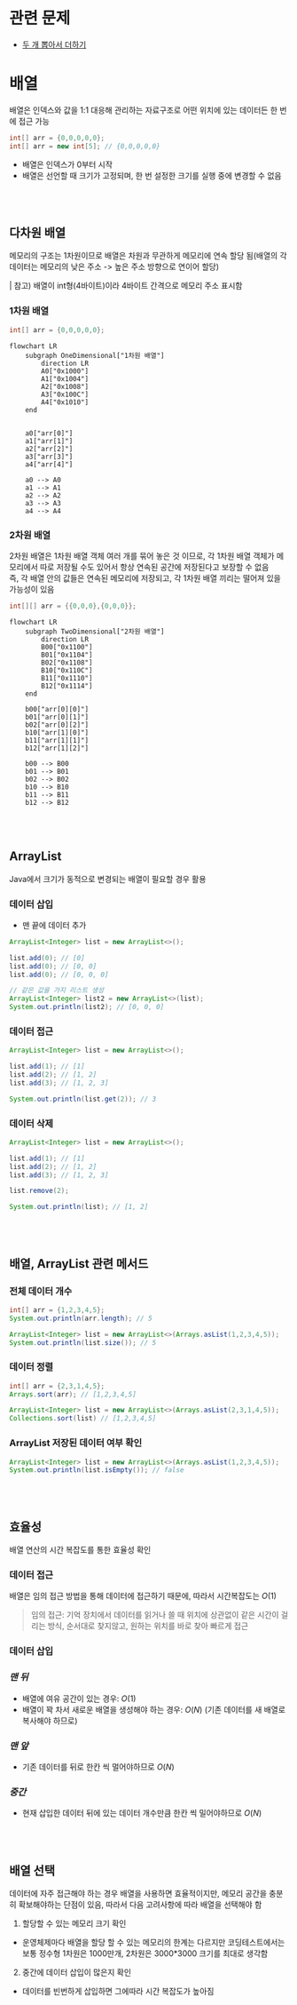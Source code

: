 # 관련 문제
- [두 개 뽑아서 더하기](https://github.com/han-chunsik/Algorithm/tree/41d83cbabc62d76e5bc107db77c1c1c124b21944/%ED%94%84%EB%A1%9C%EA%B7%B8%EB%9E%98%EB%A8%B8%EC%8A%A4/1/68644.%E2%80%85%EB%91%90%E2%80%85%EA%B0%9C%E2%80%85%EB%BD%91%EC%95%84%EC%84%9C%E2%80%85%EB%8D%94%ED%95%98%EA%B8%B0)

# 배열
배열은 인덱스와 값을 1:1 대응해 관리하는 자료구조로 어떤 위치에 있는 데이터든 한 번에 접근 가능


```java
int[] arr = {0,0,0,0,0};
int[] arr = new int[5]; // {0,0,0,0,0}
```

- 배열은 인덱스가 0부터 시작
- 배열은 선언할 때 크기가 고정되며, 한 번 설정한 크기를 실행 중에 변경할 수 없음

</br>
</br>

## 다차원 배열
메모리의 구조는 1차원이므로 배열은 차원과 무관하게 메모리에 연속 할당 됨(배열의 각 데이터는 메모리의 낮은 주소 -> 높은 주소 방향으로 연이어 할당)

| 참고) 배열이 int형(4바이트)이라 4바이트 간격으로 메모리 주소 표시함

### 1차원 배열
```java
int[] arr = {0,0,0,0,0};
```

```mermaid
flowchart LR
    subgraph OneDimensional["1차원 배열"]
        direction LR
        A0["0x1000"]
        A1["0x1004"]
        A2["0x1008"]
        A3["0x100C"]
        A4["0x1010"]
    end
    
        
    a0["arr[0]"]
    a1["arr[1]"]
    a2["arr[2]"]
    a3["arr[3]"]
    a4["arr[4]"]
    
    a0 --> A0
    a1 --> A1
    a2 --> A2
    a3 --> A3
    a4 --> A4
```

### 2차원 배열
2차원 배열은 1차원 배열 객체 여러 개를 묶어 놓은 것 이므로, 각 1차원 배열 객체가 메모리에서 따로 저장될 수도 있어서 항상 연속된 공간에 저장된다고 보장할 수 없음  
즉, 각 배열 안의 값들은 연속된 메모리에 저장되고, 각 1차원 배열 끼리는 떨어져 있을 가능성이 있음

```java
int[][] arr = {{0,0,0},{0,0,0}};
```

```mermaid
flowchart LR
    subgraph TwoDimensional["2차원 배열"]
        direction LR
        B00["0x1100"]
        B01["0x1104"]
        B02["0x1108"]
        B10["0x110C"]
        B11["0x1110"]
        B12["0x1114"]
    end
  
    b00["arr[0][0]"]
    b01["arr[0][1]"]
    b02["arr[0][2]"]
    b10["arr[1][0]"]
    b11["arr[1][1]"]
    b12["arr[1][2]"]
    
    b00 --> B00
    b01 --> B01
    b02 --> B02
    b10 --> B10
    b11 --> B11
    b12 --> B12
```

</br>
</br>

## ArrayList
Java에서 크기가 동적으로 변경되는 배열이 필요할 경우 활용

### 데이터 삽입
- 맨 끝에 데이터 추가
```java
ArrayList<Integer> list = new ArrayList<>();

list.add(0); // [0]
list.add(0); // [0, 0]
list.add(0); // [0, 0, 0]

// 같은 값을 가지 리스트 생성
ArrayList<Integer> list2 = new ArrayList<>(list);
System.out.println(list2); // [0, 0, 0]
```

### 데이터 접근
```java
ArrayList<Integer> list = new ArrayList<>();

list.add(1); // [1]
list.add(2); // [1, 2]
list.add(3); // [1, 2, 3]

System.out.println(list.get(2)); // 3
```

### 데이터 삭제
```java
ArrayList<Integer> list = new ArrayList<>();

list.add(1); // [1]
list.add(2); // [1, 2]
list.add(3); // [1, 2, 3]

list.remove(2);

System.out.println(list); // [1, 2]
```

</br>
</br>

## 배열, ArrayList 관련 메서드
### 전체 데이터 개수
```java
int[] arr = {1,2,3,4,5};
System.out.println(arr.length); // 5

ArrayList<Integer> list = new ArrayList<>(Arrays.asList(1,2,3,4,5));
System.out.println(list.size()); // 5
```
### 데이터 정렬
```java
int[] arr = {2,3,1,4,5};
Arrays.sort(arr); // [1,2,3,4,5]

ArrayList<Integer> list = new ArrayList<>(Arrays.asList(2,3,1,4,5));
Collections.sort(list) // [1,2,3,4,5]
```
### ArrayList 저장된 데이터 여부 확인
```java
ArrayList<Integer> list = new ArrayList<>(Arrays.asList(1,2,3,4,5));
System.out.println(list.isEmpty()); // false
```

</br>
</br>

## 효율성
배열 연산의 시간 복잡도를 통한 효율성 확인

### 데이터 접근
배열은 임의 접근 방법을 통해 데이터에 접근하기 때문에, 따라서 시간복잡도는 $O(1)$

> 임의 접근: 기억 장치에서 데이터를 읽거나 쓸 때 위치에 상관없이 같은 시간이 걸리는 방식, 순서대로 찾지않고, 원하는 위치를 바로 찾아 빠르게 접근

### 데이터 삽입
### _맨 뒤_
- 배열에 여유 공간이 있는 경우: $O(1)$
- 배열이 꽉 차서 새로운 배열을 생성해야 하는 경우: $O(N)$ (기존 데이터를 새 배열로 복사해야 하므로)


### _맨 앞_
- 기존 데이터를 뒤로 한칸 씩 멀어야하므로 $O(N)$

### _중간_
- 현재 삽입한 데이터 뒤에 있는 데이터 개수만큼 한칸 씩 밀어야하므로 $O(N)$

</br>
</br>

## 배열 선택
데이터에 자주 접근해야 하는 경우 배열을 사용하면 효율적이지만, 메모리 공간을 충분히 확보해야하는 단점이 있음, 따라서 다음 고려사항에 따라 배열을 선택해야 함

1. 할당할 수 있는 메모리 크기 확인
- 운영체제마다 배열을 할당 할 수 있는 메모리의 한계는 다르지만 코딩테스트에서는 보통 정수형 1차원은 1000만개, 2차원은 3000*3000 크기를 최대로 생각함
2. 중간에 데이터 삽입이 많은지 확인
- 데이터를 빈번하게 삽입하면 그에따라 시간 복잡도가 높아짐
